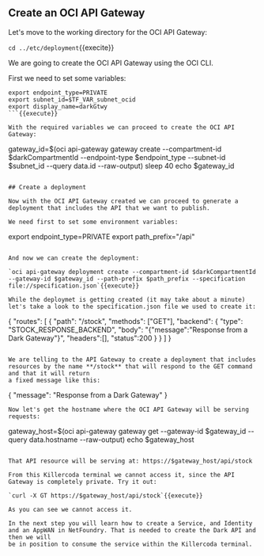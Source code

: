 ## Create an OCI API Gateway

Let's move to the working directory for the OCI API Gateway:

`cd ../etc/deployment`{{execite}}

We are going to create the OCI API Gateway using the OCI CLI.

First we need to set some variables:

```
export endpoint_type=PRIVATE
export subnet_id=$TF_VAR_subnet_ocid
export display_name=darkGtwy
```{{execute}}

With the required variables we can proceed to create the OCI API Gateway:

```
gateway_id=$(oci api-gateway gateway create --compartment-id $darkCompartmentId --endpoint-type $endpoint_type --subnet-id $subnet_id --query data.id --raw-output)
sleep 40
echo $gateway_id
```{{execute}}

## Create a deployment

Now with the OCI API Gateway created we can proceed to generate a deployment that includes the API that we want to publish.

We need first to set some environment variables:

```
export endpoint_type=PRIVATE
export path_prefix="/api"
```{{execute}}

And now we can create the deployment:

`oci api-gateway deployment create --compartment-id $darkCompartmentId --gateway-id $gateway_id --path-prefix $path_prefix --specification file://specification.json`{{execute}}

While the deploymet is getting created (it may take about a minute) let's take a look to the specification.json file we used to create it:

```
{
  "routes": [
    {
      "path": "/stock",
      "methods": ["GET"],
      "backend": {
        "type": "STOCK_RESPONSE_BACKEND",
        "body": "{\"message\":\"Response from a Dark Gateway\"}",
        "headers":[],
        "status":200
      }
    }
  ]
}
```

We are telling to the API Gateway to create a deployment that includes resources by the name **/stock** that will respond to the GET command and that it will return
a fixed message like this:

```
{
	"message": "Response from a Dark Gateway"
}
```
Now let's get the hostname where the OCI API Gateway will be serving requests:

```
gateway_host=$(oci api-gateway gateway get --gateway-id $gateway_id --query data.hostname --raw-output)
echo $gateway_host
```{{execute}}

That API resource will be serving at: https://$gateway_host/api/stock

From this Killercoda terminal we cannot access it, since the API Gateway is completely private. Try it out:

`curl -X GT https://$gateway_host/api/stock`{{execute}}

As you can see we cannot access it.

In the next step you will learn how to create a Service, and Identity and an AppWAN in NetFoundry. That is needed to create the Dark API and then we will
be in position to consume the service within the Killercoda terminal.

